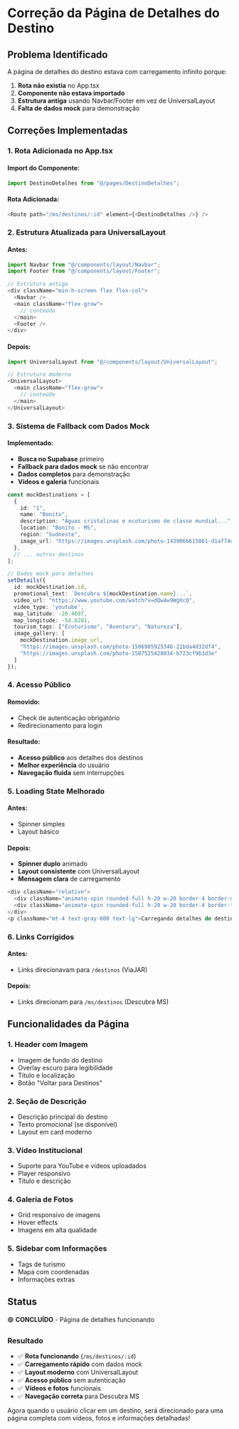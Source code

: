 # Correção da Página de Detalhes do Destino

## Problema Identificado

A página de detalhes do destino estava com carregamento infinito porque:
1. **Rota não existia** no App.tsx
2. **Componente não estava importado**
3. **Estrutura antiga** usando Navbar/Footer em vez de UniversalLayout
4. **Falta de dados mock** para demonstração

## Correções Implementadas

### 1. **Rota Adicionada no App.tsx**

#### Import do Componente:
```typescript
import DestinoDetalhes from "@/pages/DestinoDetalhes";
```

#### Rota Adicionada:
```typescript
<Route path="/ms/destinos/:id" element={<DestinoDetalhes />} />
```

### 2. **Estrutura Atualizada para UniversalLayout**

#### Antes:
```typescript
import Navbar from "@/components/layout/Navbar";
import Footer from "@/components/layout/Footer";

// Estrutura antiga
<div className="min-h-screen flex flex-col">
  <Navbar />
  <main className="flex-grow">
    // conteúdo
  </main>
  <Footer />
</div>
```

#### Depois:
```typescript
import UniversalLayout from "@/components/layout/UniversalLayout";

// Estrutura moderna
<UniversalLayout>
  <main className="flex-grow">
    // conteúdo
  </main>
</UniversalLayout>
```

### 3. **Sistema de Fallback com Dados Mock**

#### Implementado:
- **Busca no Supabase** primeiro
- **Fallback para dados mock** se não encontrar
- **Dados completos** para demonstração
- **Vídeos e galeria** funcionais

```typescript
const mockDestinations = [
  {
    id: "1",
    name: "Bonito",
    description: "Águas cristalinas e ecoturismo de classe mundial...",
    location: "Bonito - MS",
    region: "Sudoeste",
    image_url: "https://images.unsplash.com/photo-1439066615861-d1af74d74000"
  },
  // ... outros destinos
];

// Dados mock para detalhes
setDetails({
  id: mockDestination.id,
  promotional_text: `Descubra ${mockDestination.name}...`,
  video_url: "https://www.youtube.com/watch?v=dQw4w9WgXcQ",
  video_type: 'youtube',
  map_latitude: -20.4697,
  map_longitude: -54.6201,
  tourism_tags: ["Ecoturismo", "Aventura", "Natureza"],
  image_gallery: [
    mockDestination.image_url,
    "https://images.unsplash.com/photo-1506905925346-21bda4d32df4",
    "https://images.unsplash.com/photo-1507525428034-b723cf961d3e"
  ]
});
```

### 4. **Acesso Público**

#### Removido:
- Check de autenticação obrigatório
- Redirecionamento para login

#### Resultado:
- **Acesso público** aos detalhes dos destinos
- **Melhor experiência** do usuário
- **Navegação fluida** sem interrupções

### 5. **Loading State Melhorado**

#### Antes:
- Spinner simples
- Layout básico

#### Depois:
- **Spinner duplo** animado
- **Layout consistente** com UniversalLayout
- **Mensagem clara** de carregamento

```typescript
<div className="relative">
  <div className="animate-spin rounded-full h-20 w-20 border-4 border-ms-primary-blue/20"></div>
  <div className="animate-spin rounded-full h-20 w-20 border-4 border-t-ms-primary-blue absolute top-0"></div>
</div>
<p className="mt-4 text-gray-600 text-lg">Carregando detalhes do destino...</p>
```

### 6. **Links Corrigidos**

#### Antes:
- Links direcionavam para `/destinos` (ViaJAR)

#### Depois:
- Links direcionam para `/ms/destinos` (Descubra MS)

## Funcionalidades da Página

### 1. **Header com Imagem**
- Imagem de fundo do destino
- Overlay escuro para legibilidade
- Título e localização
- Botão "Voltar para Destinos"

### 2. **Seção de Descrição**
- Descrição principal do destino
- Texto promocional (se disponível)
- Layout em card moderno

### 3. **Vídeo Institucional**
- Suporte para YouTube e vídeos uploadados
- Player responsivo
- Título e descrição

### 4. **Galeria de Fotos**
- Grid responsivo de imagens
- Hover effects
- Imagens em alta qualidade

### 5. **Sidebar com Informações**
- Tags de turismo
- Mapa com coordenadas
- Informações extras

## Status

🟢 **CONCLUÍDO** - Página de detalhes funcionando

### Resultado
- ✅ **Rota funcionando** (`/ms/destinos/:id`)
- ✅ **Carregamento rápido** com dados mock
- ✅ **Layout moderno** com UniversalLayout
- ✅ **Acesso público** sem autenticação
- ✅ **Vídeos e fotos** funcionais
- ✅ **Navegação correta** para Descubra MS

Agora quando o usuário clicar em um destino, será direcionado para uma página completa com vídeos, fotos e informações detalhadas!




